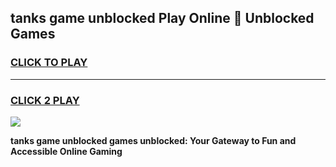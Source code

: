 
## tanks game unblocked Play Online 👋 Unblocked Games
<h3>
<a href="https://premium.freeplayer.one?title=tanks_game_unblocked&ref=19F">CLICK TO PLAY</a></h3>
<hr>

<h3>
<a href="https://premium.freeplayer.one?title=tanks_game_unblocked&ref=19F">CLICK 2 PLAY</a>
  
</h3>

<a href="https://premium.freeplayer.one?title=tanks_game_unblocked&ref=19F"><img src="https://clearcache.store/games.png"></a>


**tanks game unblocked games unblocked: Your Gateway to Fun and Accessible Online Gaming**
